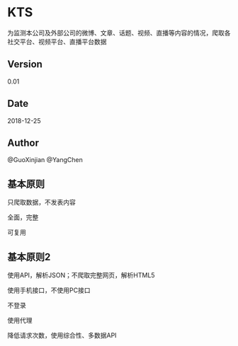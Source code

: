 # KTS

为监测本公司及外部公司的微博、文章、话题、视频、直播等内容的情况，爬取各社交平台、视频平台、直播平台数据

## Version

0.01

## Date

2018-12-25

## Author

@GuoXinjian
@YangChen

## 基本原则

只爬取数据，不发表内容

全面，完整

可复用

## 基本原则2

使用API，解析JSON；不爬取完整网页，解析HTML5

使用手机接口，不使用PC接口

不登录

使用代理

降低请求次数，使用综合性、多数据API
